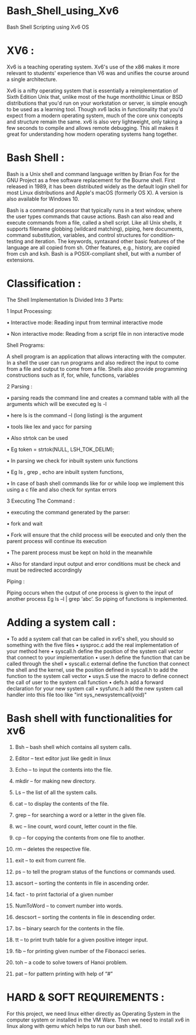 # Bash_Shell_using_Xv6
Bash Shell Scripting using Xv6 OS

# XV6 :

Xv6 is a teaching operating system. Xv6's use of the x86 makes it more relevant to students' experience than V6 was and unifies the course around a single architecture.

Xv6 is a nifty operating system that is essentially a reimplementation of Sixth Edition Unix that, unlike most of the huge montholithic Linux or BSD distributions that you'd run on your workstation or server, is simple enough to be used as a learning tool. Though xv6 lacks in functionality that you'd expect from a modern operating system, much of the core unix concepts and structure remain the same. xv6 is also very lightweight, only taking a few seconds to compile and allows remote debugging. This all makes it great for understanding how modern operating systems hang together.

# Bash Shell :

Bash is a Unix shell and command language written by Brian Fox for the GNU Project as a free software replacement for the Bourne shell. First released in 1989, it has been distributed widely as the default login shell for most Linux distributions and Apple's macOS (formerly OS X). A version is also available for Windows 10. 

Bash is a command processor that typically runs in a text window, where the user types commands that cause actions. Bash can also read and execute commands from a file, called a shell script. Like all Unix shells, it supports filename globbing (wildcard matching), piping, here documents, command substitution, variables, and control structures for condition-testing and iteration. The keywords, syntaxand other basic features of the language are all copied from sh. Other features, e.g., history, are copied from csh and ksh. Bash is a POSIX-compliant shell, but with a number of extensions.

# Classification :

The Shell Implementation Is Divided Into 3 Parts:

1 Input Processing:

•	Interactive mode:
            Reading input from terminal interactive mode
            
•	Non interactive mode:
             Reading from a script file in non interactive mode

Shell Programs:

A shell program is an application that allows interacting with the computer. In a shell the user can run programs and also redirect the input to come from a file and output to come from a file. Shells also provide programming constructions such as if, for, while, functions, variables


2 Parsing :

•	parsing reads the command line and creates a command table with all the arguments which will be executed
eg ls -l

•	here ls is the command –l (long listing) is the argument

•	tools like lex and yacc for parsing

•	Also strtok can be used

•	Eg token = strtok(NULL, LSH_TOK_DELIM);

•	In parsing we check for inbuilt system unix functions

•	Eg ls , grep , echo are inbuilt system functions, 

•	In case of bash shell commands like for or while loop we implement this using a c file and also check for syntax errors


3 Executing The Command :

•	executing the command generated by the parser:

•	fork and wait 

•	Fork will ensure that the child process will be executed and only then the parent process will continue its execution

•	The parent process must be kept on hold in the meanwhile

•	Also for standard input output and error conditions must be check and must be redirected accordingly

Piping :

Piping occurs when the output of one process is given to the input of another process 
Eg ls –l | grep  ‘abc’. So piping of functions is implemented.



# Adding a system call :

•	To add a system call that can be called in xv6's shell, you should so something with the five files
•	sysproc.c add the real implementation of your method here
•	syscall.h define the position of the system call vector that connect to your implementation
•	user.h define the function that can be called through the shell
•	syscall.c external define the function that connect the shell and the kernel, use the position defined in syscall.h to add the function to the system call vector
•	usys.S use the macro to define connect the call of user to the system call function
•	defs.h add a forward declaration for your new system call
•	sysfunc.h add the new system call handler into this file too like "int sys_newsystemcall(void)"

# Bash shell with functionalities for xv6

1.	Bsh – bash shell which contains all system calls.

 

2. Editor – text editor just like gedit in linux
3. Echo – to input the contents into the file.
4. mkdir – for making new directory.

 
5. Ls – the list of all the system calls.

 

6. cat – to display the contents of the file.

 

7. grep – for searching a word or a letter in the given file.

 

8. wc – line count, word count, letter count in the file.

 

9. cp – for copying the contents from one file to another.
 

10. rm – deletes the respective file.
11. exit – to exit from current file.

 
12. ps – to tell the program status of the functions or commands used.

 

13. ascsort – sorting the contents in file in ascending order.

 

20. fact -  to print factorial of a given number
 

17. NumToWord – to convert number into words.
 

14. descsort – sorting the contents in file in descending order.

 

15. bs – binary search for the contents in the file.

 

16. tt – to print truth table for a given positive integer input.

 


18. fib – for printing given number of the Fibonacci series.

 

19. toh – a code to solve towers of Hanoi problem.

 


21. pat – for pattern printing with help of “#”

 


# HARD & SOFT REQUIREMENTS :

For this project, we need linux either directly as Operating System in the computer system or installed in the VM Ware. Then we need to install xv6 in linux along with qemu which helps to run our bash shell.


